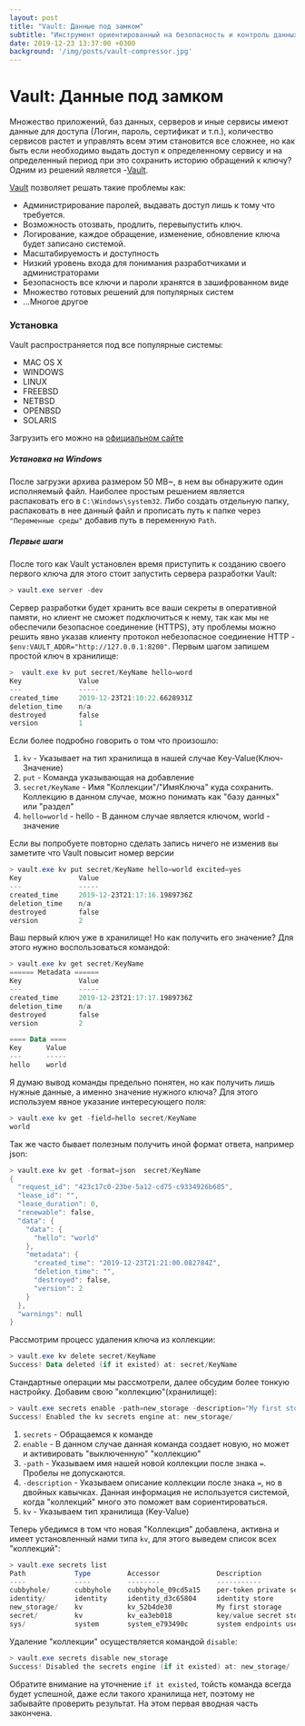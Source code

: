 ```yaml
---
layout: post
title: "Vault: Данные под замком"
subtitle: "Инструмент ориентированный на безопасность и контроль данных"
date: 2019-12-23 13:37:00 +0300
background: '/img/posts/vault-compressor.jpg'
---
```

# Vault: Данные под замком

Множество приложений, баз данных, серверов и иные сервисы имеют данные для доступа (Логин, пароль, сертификат и т.п.), 
количество сервисов растет и управлять всем этим становится все сложнее, но как быть если необходимо выдать доступ 
к определенному сервису и на определенный период при это сохранить историю обращений к ключу? Одним из решений является
-[Vault](https://www.hashicorp.com/products/vault/).   

[Vault](https://www.hashicorp.com/products/vault/) позволяет решать такие проблемы как:
- Администрирование паролей, выдавать доступ лишь к тому что требуется.
- Возможность отозвать, продлить, перевыпустить ключ.
- Логирование, каждое обращение, изменение, обновление ключа будет записано системой. 
- Масштабируемость и доступность 
- Низкий уровень входа для понимания разработчиками и администраторами
- Безопасность все ключи и пароли хранятся в зашифрованном виде
- Множество готовых решений для популярных систем
- ...Многое другое

### Установка

Vault распространяется под все популярные системы: 
- MAC OS X
- WINDOWS
- LINUX
- FREEBSD
- NETBSD
- OPENBSD
- SOLARIS

Загрузить его можно на [официальном сайте](https://www.vaultproject.io/downloads.html)

##### Установка на Windows 

После загрузки архива размером 50 MB~, в нем вы обнаружите один исполняемый файл. Наиболее простым решением является 
распаковать его в  `C:\Windows\system32`. Либо создать отдельную папку, распаковать в нее данный файл и прописать путь к 
папке через `"Переменные среды"` добавив путь в переменную `Path`.

##### Первые шаги

После того как Vault установлен время приступить к созданию своего первого ключа для этого стоит запустить сервера 
разработки Vault:

```powershell
> vault.exe server -dev
```

Сервер разработки будет хранить все ваши секреты в оперативной памяти, но клиент не 
сможет подключиться к нему, так как мы не обеспечили безопасное соединение (HTTPS), эту проблемы можно решить явно
указав клиенту протокол небезопасное соединение HTTP - `$env:VAULT_ADDR="http://127.0.0.1:8200"`. Первым шагом запишем
простой ключ в хранилище: 

```powershell
>  vault.exe kv put secret/KeyName hello=word 
Key              Value
---              -----
created_time     2019-12-23T21:10:22.6628931Z
deletion_time    n/a
destroyed        false
version          1
```

Если более подробно говорить о том что произошло: 
1) `kv` - Указывает на тип хранилища в нашей случае Key-Value(Ключ-Значение)
2) `put` - Команда указывающая на добавление
3) `secret/KeyName` - Имя "Коллекции"/"ИмяКлюча" куда сохранить. Коллекцию в данном случае, можно понимать как "базу 
данных" или "раздел" 
4) `hello=world` - hello - В данном случае является ключом, world - значение

Если вы попробуете повторно сделать запись ничего не изменив вы заметите что Vault повысит номер версии

```powershell
> vault.exe kv put secret/KeyName hello=world excited=yes
Key              Value
---              -----
created_time     2019-12-23T21:17:16.1989736Z
deletion_time    n/a
destroyed        false
version          2
```

Ваш первый ключ уже в хранилище! Но как получить его значение? Для этого нужно воспользоваться командой: 

```powershell
> vault.exe kv get secret/KeyName
====== Metadata ======
Key              Value
---              -----
created_time     2019-12-23T21:17:17.1989736Z
deletion_time    n/a
destroyed        false
version          2

==== Data ====
Key      Value
---      -----
hello    world
```

Я думаю вывод команды предельно понятен, но как получить лишь нужные данные, а именно значение нужного ключа? Для этого
используем явное указание интересующего поля: 

```powershell
> vault.exe kv get -field=hello secret/KeyName
world
```

Так же часто бывает полезным получить иной формат ответа, например json: 

```powershell
> vault.exe kv get -format=json  secret/KeyName
{
  "request_id": "423c17c0-23be-5a12-cd75-c9334926b685",
  "lease_id": "",
  "lease_duration": 0,
  "renewable": false,
  "data": {
    "data": {
      "hello": "world"
    },
    "metadata": {
      "created_time": "2019-12-23T21:21:00.082784Z",
      "deletion_time": "",
      "destroyed": false,
      "version": 2
    }
  },
  "warnings": null
}
```

Рассмотрим процесс удаления ключа из коллекции: 

```powershell
> vault.exe kv delete secret/KeyName
Success! Data deleted (if it existed) at: secret/KeyName
```


Стандартные операции мы рассмотрели, далее обсудим более тонкую настройку. Добавим свою "коллекцию"(хранилище):
 
```powershell
> vault.exe secrets enable -path=new_storage -description="My first storage" kv
Success! Enabled the kv secrets engine at: new_storage/
```

1) `secrets` - Обращаемся к команде 
2) `enable` - В данном случае данная команда создает новую, но может и активировать "выключенную" "коллекцию"
3) `-path` - Указываем имя нашей новой коллекции после знака `=`. Пробелы не допускаются.
4) `-description` - Указываем описание коллекции после знака `=`, но в двойных кавычках. Данная информация не 
используется системой, когда "коллекций" много это поможет вам сориентироваться.
5) `kv` - Указываем тип хранилища (Key-Value)

Теперь убедимся в том что новая "Коллекция" добавлена, активна и имеет установленный нами типа `kv`, для этого выведем 
список всех "коллекций":

```powershell
> vault.exe secrets list
Path            Type         Accessor              Description
----            ----         --------              -----------
cubbyhole/      cubbyhole    cubbyhole_09cd5a15    per-token private secret storage
identity/       identity     identity_d3c65804     identity store
new_storage/    kv           kv_52b4de30           My first storage
secret/         kv           kv_ea3eb018           key/value secret storage
sys/            system       system_e793490c       system endpoints used for control, policy and debugging
```

Удаление "коллекции" осуществляется командой `disable`:

```powershell
> vault.exe secrets disable new_storage
Success! Disabled the secrets engine (if it existed) at: new_storage/
``` 

Обратите внимание на уточнение `if it existed`, тойсть команда всегда будет успешной, даже если такого хранилища нет,
поэтому не забывайте проверить результат. На этом первая вводная часть закончена.